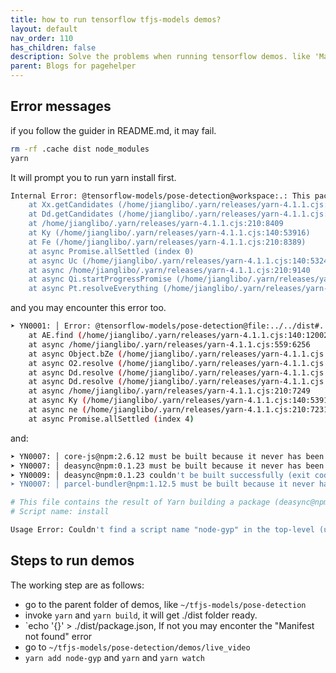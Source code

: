 ```yaml
---
title: how to run tensorflow tfjs-models demos?
layout: default
nav_order: 110
has_children: false
description: Solve the problems when running tensorflow demos. like 'Manifest not found', 'deasync couldn't be built successfully', 'Couldn't find a script name "node-gyp" in the top-level' etc.
parent: Blogs for pagehelper
---
```


## Error messages

if you follow the guider in README.md, it may fail.

```sh
rm -rf .cache dist node_modules
yarn
```

It will prompt you to run yarn install first.

```sh
Internal Error: @tensorflow-models/pose-detection@workspace:.: This package doesn't seem to be present in your lockfile; run "yarn install" to update the lockfile
    at Xx.getCandidates (/home/jianglibo/.yarn/releases/yarn-4.1.1.cjs:205:8149)
    at Dd.getCandidates (/home/jianglibo/.yarn/releases/yarn-4.1.1.cjs:141:1311)
    at /home/jianglibo/.yarn/releases/yarn-4.1.1.cjs:210:8409
    at Ky (/home/jianglibo/.yarn/releases/yarn-4.1.1.cjs:140:53916)
    at Fe (/home/jianglibo/.yarn/releases/yarn-4.1.1.cjs:210:8389)
    at async Promise.allSettled (index 0)
    at async Uc (/home/jianglibo/.yarn/releases/yarn-4.1.1.cjs:140:53244)
    at async /home/jianglibo/.yarn/releases/yarn-4.1.1.cjs:210:9140
    at async Qi.startProgressPromise (/home/jianglibo/.yarn/releases/yarn-4.1.1.cjs:140:137284)
    at async Pt.resolveEverything (/home/jianglibo/.yarn/releases/yarn-4.1.1.cjs:210:7138)
```

and you may encounter this error too.

```sh
➤ YN0001: │ Error: @tensorflow-models/pose-detection@file:../../dist#../../dist::hash=6b035b&locator=posedetection_demo%40workspace%3A.: Manifest not found
    at AE.find (/home/jianglibo/.yarn/releases/yarn-4.1.1.cjs:140:120021)
    at async /home/jianglibo/.yarn/releases/yarn-4.1.1.cjs:559:6256
    at async Object.bZe (/home/jianglibo/.yarn/releases/yarn-4.1.1.cjs:140:53847)
    at async O2.resolve (/home/jianglibo/.yarn/releases/yarn-4.1.1.cjs:559:6217)
    at async Dd.resolve (/home/jianglibo/.yarn/releases/yarn-4.1.1.cjs:141:1451)
    at async Dd.resolve (/home/jianglibo/.yarn/releases/yarn-4.1.1.cjs:141:1451)
    at async /home/jianglibo/.yarn/releases/yarn-4.1.1.cjs:210:7249
    at async Ky (/home/jianglibo/.yarn/releases/yarn-4.1.1.cjs:140:53910)
    at async ne (/home/jianglibo/.yarn/releases/yarn-4.1.1.cjs:210:7231)
    at async Promise.allSettled (index 4)
```

and:

```sh
➤ YN0007: │ core-js@npm:2.6.12 must be built because it never has been before or the last one failed
➤ YN0007: │ deasync@npm:0.1.23 must be built because it never has been before or the last one failed
➤ YN0009: │ deasync@npm:0.1.23 couldn't be built successfully (exit code 1, logs can be found here: /tmp/xfs-e1d2fa9e/build.log)
➤ YN0007: │ parcel-bundler@npm:1.12.5 must be built because it never has been before or the last one failed
```

```sh
# This file contains the result of Yarn building a package (deasync@npm:0.1.23)
# Script name: install

Usage Error: Couldn't find a script name "node-gyp" in the top-level (used by deasync@npm:0.1.23). This typically happens because some package depends on "node-gyp" to build itself, but didn't list it in their dependencies. To fix that, please run "yarn add node-gyp" into your top-level workspace. You also can open an issue on the repository of the specified package to suggest them to use an optional peer dependency.
```


## Steps to run demos

The working step are as follows:

* go to the parent folder of demos, like `~/tfjs-models/pose-detection`
* invoke `yarn` and `yarn build`, it will get ./dist folder ready.
* `echo '{}' > ./dist/package.json, If not you may enconter the "Manifest not found" error
* go to `~/tfjs-models/pose-detection/demos/live_video`
* `yarn add node-gyp` and `yarn` and `yarn watch`

